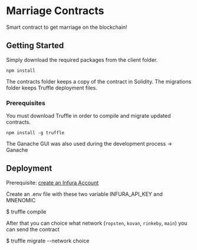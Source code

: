 # Marriage Contracts

Smart contract to get marriage on the blockchain!

## Getting Started
Simply download the required packages from the client folder.

```
npm install
```

The contracts folder keeps a copy of the contract in Solidity. The migrations folder keeps Truffle deployment files.

### Prerequisites
You must download Truffle in order to compile and migrate updated contracts.

```
npm install -g truffle
```

The Ganache GUI was also used during the development process -> Ganache

## Deployment

Prerequisite: [create an Infura Account](https://infura.io/register)

Create an .env file with these two variable INFURA_API_KEY and MNENOMIC

  $ truffle compile

After that you can choice what network (`ropsten`, `kovan`, `rinkeby`, `main`)  you can send the contract

  $ truffle migrate --network choice
